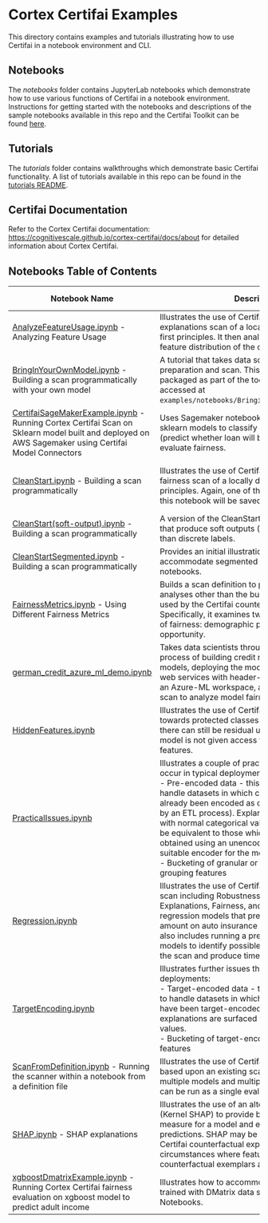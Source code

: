 # Cortex Certifai Examples

This directory contains examples and tutorials illustrating how to use Certifai in a notebook environment and CLI.

## Notebooks

The *notebooks* folder contains JupyterLab notebooks which demonstrate how to use various functions of Certifai in a notebook environment. Instructions for getting started with the notebooks and descriptions of the sample notebooks available in this repo and the Certifai Toolkit can be found [here](https://cognitivescale.github.io/cortex-certifai/docs/toolkit/notebook-usage/jupyter).

## Tutorials

The *tutorials* folder contains walkthroughs which demonstrate basic Certifai functionality. A list of tutorials available in this repo can be found in the [tutorials README](/tutorials/README.md).

## Certifai Documentation

Refer to the Cortex Certifai documentation: https://cognitivescale.github.io/cortex-certifai/docs/about for detailed information about Cortex Certifai.

## Notebooks Table of Contents

| Notebook Name | Description | Task Type | Model Types | Evaluation Types | Key Properties |
| --- | --- | --- | --- | --- | --- |
| [AnalyzeFeatureUsage.ipynb](https://github.com/CognitiveScale/cortex-certifai-examples/tree/master/notebooks/analyze_feature_usage) - Analyzing Feature Usage | Illustrates the use of Certifai to create and run an explanations scan of a locally defined model from first principles. It then analyzes and displays feature distribution of the counterfactuals.  |  Binary classification | Decision Tree <br /> Logistic Regression | Explanations |  Feature importance |
| [BringInYourOwnModel.ipynb](https://github.com/CognitiveScale/cortex-certifai-examples/tree/master/tutorials/bringing_in_your_own_model/part_one) - Building a scan programmatically with your own model | A tutorial that takes data scientists through model preparation and scan. This notebook/tutorial is also packaged as part of the toolkit and can be accessed at `examples/notebooks/BringingInYourOwnModel.ipynb`. | Binary Classification | Logistic Regression | Fairness  <br /> Explainability <br />  Robustness | How to integrate your own model |  
| [CertifaiSageMakerExample.ipynb](https://github.com/CognitiveScale/cortex-certifai-examples/tree/master/notebooks/sagemaker) - Running Cortex Certifai Scan on Sklearn model built and deployed on AWS Sagemaker using Certifai Model Connectors | Uses Sagemaker notebook instance to create sklearn models to classify german credit loan risk (predict whether loan will be granted or not) and evaluate fairness. | Binary Classification | SVM <br /> Logistic Regression | Fairness | Sagemaker |
| [CleanStart.ipynb](https://github.com/CognitiveScale/cortex-certifai-examples/tree/master/notebooks/clean_start) - Building a scan programmatically |  Illustrates the use of Certifai to create and run a fairness scan of a locally defined model from first principles. Again, one of the scan runs produced by this notebook will be saved for viewing |  Binary classification |  SVM <br /> Logistic Regression |  Fairness | Integrating a notebook model <br /> Preflight checks |
| [CleanStart(soft-output).ipynb](https://github.com/CognitiveScale/cortex-certifai-examples/tree/master/notebooks/clean_start) - Building a scan programmatically |  A version of the CleanStart notebook for models that produce soft outputs (like probabilities) rather than discrete labels. |  Binary classification | SVM <br /> Logistic Regression | Fairness | Soft or probabilistic outputs |
| [CleanStartSegmented.ipynb](https://github.com/CognitiveScale/cortex-certifai-examples/tree/master/notebooks/segmented_model_demo) - Building a scan programmatically |  Provides an initial illustration of how to accommodate segmented models in Certifai notebooks. |  Binary classification | SVM <br /> Logistic Regression  | Fairness |  Segmented or federated models |
| [FairnessMetrics.ipynb](https://github.com/CognitiveScale/cortex-certifai-examples/tree/master/notebooks/fairness_metrics) - Using Different Fairness Metrics | Builds a scan definition to perform multiple fairness analyses other than the burden-based default used by the Certifai counterfactual framework. Specifically, it examines two widely used measures of fairness: demographic parity and equal opportunity. | Binary Classification | SVM <br /> Logistic Regression | Fairness | Demographic parity <br /> Equal opportunity <br /> Using ground truth |
| [german_credit_azure_ml_demo.ipynb](https://github.com/CognitiveScale/cortex-certifai-examples/tree/master/notebooks/azureml_model_headers_demo) | Takes data scientists through the end-to-end process of building credit risk (loan approval) models, deploying the models as containerized web services with header-based authentication in an Azure-ML workspace, and running a Certifai scan to analyze model fairness. | Binary Classification  | SVM <br /> Logistic Regression | Fairness | Azure Machine Learning Notebook VM  |
| [HiddenFeatures.ipynb](https://github.com/CognitiveScale/cortex-certifai-examples/tree/master/notebooks/hidden_features) |  Illustrates the use of Certifai to analyze bias towards protected classes in a model. We show there can still be residual unfairness even if the model is not given access to the protected features. |  Binary classification |  Logistic Regression |  Fairness <br /> Explanations |  hidden features <br /> Fairness through unawareness |
| [PracticalIssues.ipynb](https://github.com/CognitiveScale/cortex-certifai-examples/tree/master/notebooks/practical_issues) | Illustrates a couple of practical issues that may occur in typical deployments: <br /> - Pre-encoded data - this notebook shows how to handle datasets in which categorical features have already been encoded as one-hot columns (e.g. - by an ETL process). Explanations are still surfaced with normal categorical values, and the results will be equivalent to those which would have been obtained using an unencoded dataset (with a suitable encoder for the model). <br /> - Bucketing of granular or continuous fairness grouping features | Binary Classification | SVM <br /> Logistic Regression | Fairness | One-hot encoding <br /> Fairness feature bucketing |
| [Regression.ipynb](https://github.com/CognitiveScale/cortex-certifai-examples/tree/master/notebooks/regression) | Illustrates the use of Certifai to create and run a scan including Robustness, Explainability, Explanations, Fairness, and Performance on local regression models that predict the settled claim amount on auto insurance claims. This notebooks also includes running a preflight scan on the local models to identify possible issues that may affect the scan and produce time estimates for the scan. | Regression | SVM <br /> Lasso | Robustness <br /> Explainability <br /> Explanations <br /> Fairness <br /> Performance | Regression <br /> Preflight Checks |
| [TargetEncoding.ipynb](https://github.com/CognitiveScale/cortex-certifai-examples/tree/master/notebooks/practical_issues) | Illustrates further issues that may occur in typical deployments: <br /> - Target-encoded data - this notebook shows how to handle datasets in which categorical features have been target-encoded. Multiple counterfactual explanations are surfaced with mapped categorical values. <br /> - Bucketing of target-encoded fairness grouping features | Binary Classification | SVM <br /> Logistic Regression | Fairness <br /> Explanation | Target-encoding <br /> Fairness feature bucketing <br /> Multiple counterfactuals <br /> Demographic Parity |
| [ScanFromDefinition.ipynb](https://github.com/CognitiveScale/cortex-certifai-examples/tree/master/notebooks/scan_from_definition) - Running the scanner within a notebook from a definition file  | Illustrates the use of Certifai to generate reports based upon an existing scan definition, with multiple models and multiple analysis types which can be run as a single evaluation.   | Binary classification  | Logistic Regression  |  Fairness | Using the scanner from a notebook |
| [SHAP.ipynb](https://github.com/CognitiveScale/cortex-certifai-examples/tree/master/notebooks/shap) - SHAP explanations | Illustrates the use of an alternative explanation type (Kernel SHAP) to provide both an explainability measure for a model and explanations for individual predictions. SHAP may be used as an alternative to Certifai counterfactual explanation in circumstances where feature weights rather than counterfactual exemplars are preferred. | Binary Classification | SVM <br /> Logistic Regression | Explanations  | SHAP Explanations |
| [xgboostDmatrixExample.ipynb](https://github.com/CognitiveScale/cortex-certifai-examples/tree/master/notebooks/xgboost-model) - Running Cortex Certifai fairness evaluation on xgboost model to predict adult income | Illustrates how to accommodate Xgboost models trained with DMatrix data structure in Certifai Notebooks. | Binary Classification | Xboost (XBG) | Fairness | Handling models with implicit data encodings |
